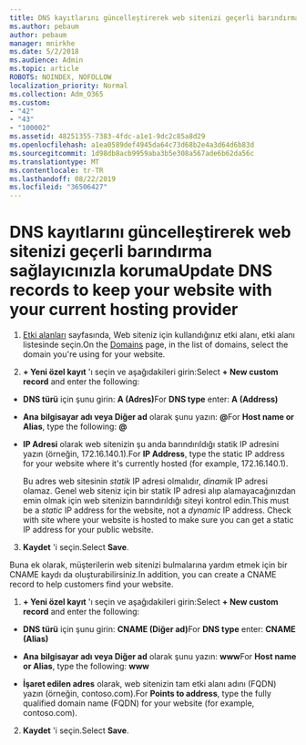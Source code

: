 ```yaml
---
title: DNS kayıtlarını güncelleştirerek web sitenizi geçerli barındırma sağlayıcınızla koruma
ms.author: pebaum
author: pebaum
manager: mnirkhe
ms.date: 5/2/2018
ms.audience: Admin
ms.topic: article
ROBOTS: NOINDEX, NOFOLLOW
localization_priority: Normal
ms.collection: Adm_O365
ms.custom:
- "42"
- "43"
- "100002"
ms.assetid: 48251355-7383-4fdc-a1e1-9dc2c85a8d29
ms.openlocfilehash: a1ea0589def4945da64c73d68b2e4a3d64d6b83d
ms.sourcegitcommit: 1d98db8acb9959aba3b5e308a567ade6b62da56c
ms.translationtype: MT
ms.contentlocale: tr-TR
ms.lasthandoff: 08/22/2019
ms.locfileid: "36506427"
---
```

# <a name="update-dns-records-to-keep-your-website-with-your-current-hosting-provider"></a><span data-ttu-id="72769-102">DNS kayıtlarını güncelleştirerek web sitenizi geçerli barındırma sağlayıcınızla koruma</span><span class="sxs-lookup"><span data-stu-id="72769-102">Update DNS records to keep your website with your current hosting provider</span></span>

1. <span data-ttu-id="72769-103">[Etki alanları](https://portal.office.com/adminportal/home#/Domains) sayfasında, Web siteniz için kullandığınız etki alanı, etki alanı listesinde seçin.</span><span class="sxs-lookup"><span data-stu-id="72769-103">On the [Domains](https://portal.office.com/adminportal/home#/Domains) page, in the list of domains, select the domain you're using for your website.</span></span>

2. <span data-ttu-id="72769-104">**+ Yeni özel kayıt** 'ı seçin ve aşağıdakileri girin:</span><span class="sxs-lookup"><span data-stu-id="72769-104">Select **+ New custom record** and enter the following:</span></span>

  - <span data-ttu-id="72769-105">**DNS türü** için şunu girin: **A (Adres)**</span><span class="sxs-lookup"><span data-stu-id="72769-105">For **DNS type** enter: **A (Address)**</span></span>

  - <span data-ttu-id="72769-106">**Ana bilgisayar adı veya Diğer ad** olarak şunu yazın: **@**</span><span class="sxs-lookup"><span data-stu-id="72769-106">For **Host name or Alias**, type the following: **@**</span></span>

  - <span data-ttu-id="72769-107">**IP Adresi** olarak web sitenizin şu anda barındırıldığı statik IP adresini yazın (örneğin, 172.16.140.1).</span><span class="sxs-lookup"><span data-stu-id="72769-107">For **IP Address**, type the static IP address for your website where it's currently hosted (for example, 172.16.140.1).</span></span>

    <span data-ttu-id="72769-p101">Bu adres web sitesinin  *statik*  IP adresi olmalıdır,  *dinamik*  IP adresi olamaz. Genel web siteniz için bir statik IP adresi alıp alamayacağınızdan emin olmak için web sitenizin barındırıldığı siteyi kontrol edin.</span><span class="sxs-lookup"><span data-stu-id="72769-p101">This must be a  *static*  IP address for the website, not a  *dynamic*  IP address. Check with site where your website is hosted to make sure you can get a static IP address for your public website.</span></span>

3. <span data-ttu-id="72769-110">**Kaydet** 'i seçin.</span><span class="sxs-lookup"><span data-stu-id="72769-110">Select **Save**.</span></span>

<span data-ttu-id="72769-111">Buna ek olarak, müşterilerin web sitenizi bulmalarına yardım etmek için bir CNAME kaydı da oluşturabilirsiniz.</span><span class="sxs-lookup"><span data-stu-id="72769-111">In addition, you can create a CNAME record to help customers find your website.</span></span>
  
1. <span data-ttu-id="72769-112">**+ Yeni özel kayıt** 'ı seçin ve aşağıdakileri girin:</span><span class="sxs-lookup"><span data-stu-id="72769-112">Select **+ New custom record** and enter the following:</span></span>

  - <span data-ttu-id="72769-113">**DNS türü** için şunu girin: **CNAME (Diğer ad)**</span><span class="sxs-lookup"><span data-stu-id="72769-113">For **DNS type** enter: **CNAME (Alias)**</span></span>

  - <span data-ttu-id="72769-114">**Ana bilgisayar adı veya Diğer ad** olarak şunu yazın: **www**</span><span class="sxs-lookup"><span data-stu-id="72769-114">For **Host name or Alias**, type the following: **www**</span></span>

  - <span data-ttu-id="72769-115">**İşaret edilen adres** olarak, web sitenizin tam etki alanı adını (FQDN) yazın (örneğin, contoso.com).</span><span class="sxs-lookup"><span data-stu-id="72769-115">For **Points to address**, type the fully qualified domain name (FQDN) for your website (for example, contoso.com).</span></span>

2. <span data-ttu-id="72769-116">**Kaydet** 'i seçin.</span><span class="sxs-lookup"><span data-stu-id="72769-116">Select **Save**.</span></span>
